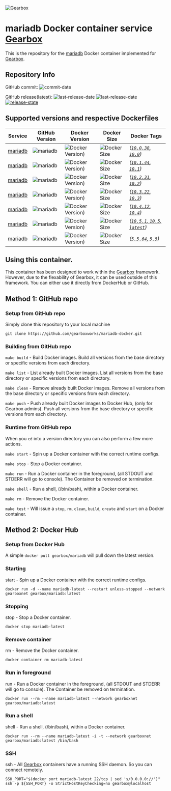 ![Gearbox](https://github.com/gearboxworks/gearbox.github.io/raw/master/Gearbox-100x.png)


# mariadb Docker container service [Gearbox](https://github.com/gearboxworks/)
This is the repository for the [mariadb](https://www.mariadb.org/) Docker container implemented for [Gearbox](https://github.com/gearboxworks/).


## Repository Info
GitHub commit: ![commit-date](https://img.shields.io/github/last-commit/gearboxworks/docker-mariadb?style=flat-square)

GitHub release(latest): ![last-release-date](https://img.shields.io/github/release-date/gearboxworks/docker-mariadb) ![last-release-date](https://img.shields.io/github/v/tag/gearboxworks/docker-mariadb?sort=semver) [![release-state](https://github.com/gearboxworks/docker-mariadb/workflows/release/badge.svg?event=release)](https://github.com/gearboxworks/docker-mariadb/actions?query=workflow%3Arelease)


## Supported versions and respective Dockerfiles
| Service | GitHub Version | Docker Version | Docker Size | Docker Tags |
| ------- | -------------- | -------------- | ----------- | ----------- |
| [mariadb](https://www.mariadb.org/) | ![mariadb](https://img.shields.io/badge/mariadb-10.0.38-green.svg) | ![Docker Version)](https://img.shields.io/docker/v/gearboxworks/mariadb/10.0.38) | ![Docker Size](https://img.shields.io/docker/image-size/gearboxworks/mariadb/10.0.38) | _([`10.0.38`, `10.0`](https://github.com/gearboxworks/docker-mariadb/blob/master/10.0/DockerfileRuntime))_ |
| [mariadb](https://www.mariadb.org/) | ![mariadb](https://img.shields.io/badge/mariadb-10.1.44-green.svg) | ![Docker Version)](https://img.shields.io/docker/v/gearboxworks/mariadb/10.1.44) | ![Docker Size](https://img.shields.io/docker/image-size/gearboxworks/mariadb/10.1.44) | _([`10.1.44`, `10.1`](https://github.com/gearboxworks/docker-mariadb/blob/master/10.1/DockerfileRuntime))_ |
| [mariadb](https://www.mariadb.org/) | ![mariadb](https://img.shields.io/badge/mariadb-10.2.31-green.svg) | ![Docker Version)](https://img.shields.io/docker/v/gearboxworks/mariadb/10.2.31) | ![Docker Size](https://img.shields.io/docker/image-size/gearboxworks/mariadb/10.2.31) | _([`10.2.31`, `10.2`](https://github.com/gearboxworks/docker-mariadb/blob/master/10.2/DockerfileRuntime))_ |
| [mariadb](https://www.mariadb.org/) | ![mariadb](https://img.shields.io/badge/mariadb-10.3.22-green.svg) | ![Docker Version)](https://img.shields.io/docker/v/gearboxworks/mariadb/10.3.22) | ![Docker Size](https://img.shields.io/docker/image-size/gearboxworks/mariadb/10.3.22) | _([`10.3.22`, `10.3`](https://github.com/gearboxworks/docker-mariadb/blob/master/10.3/DockerfileRuntime))_ |
| [mariadb](https://www.mariadb.org/) | ![mariadb](https://img.shields.io/badge/mariadb-10.4.12-green.svg) | ![Docker Version)](https://img.shields.io/docker/v/gearboxworks/mariadb/10.4.12) | ![Docker Size](https://img.shields.io/docker/image-size/gearboxworks/mariadb/10.4.12) | _([`10.4.12`, `10.4`](https://github.com/gearboxworks/docker-mariadb/blob/master/10.4/DockerfileRuntime))_ |
| [mariadb](https://www.mariadb.org/) | ![mariadb](https://img.shields.io/badge/mariadb-10.5.1-green.svg) | ![Docker Version)](https://img.shields.io/docker/v/gearboxworks/mariadb/10.5.1) | ![Docker Size](https://img.shields.io/docker/image-size/gearboxworks/mariadb/10.5.1) | _([`10.5.1`, `10.5`, `latest`](https://github.com/gearboxworks/docker-mariadb/blob/master/10.5/DockerfileRuntime))_ |
| [mariadb](https://www.mariadb.org/) | ![mariadb](https://img.shields.io/badge/mariadb-5.5.64-green.svg) | ![Docker Version)](https://img.shields.io/docker/v/gearboxworks/mariadb/5.5.64) | ![Docker Size](https://img.shields.io/docker/image-size/gearboxworks/mariadb/5.5.64) | _([`5.5.64`, `5.5`](https://github.com/gearboxworks/docker-mariadb/blob/master/5.5/DockerfileRuntime))_ |


## Using this container.
This container has been designed to work within the [Gearbox](https://github.com/gearboxworks/)
framework.
However, due to the flexability of Gearbox, it can be used outside of this framework.
You can either use it directly from DockerHub or GitHub.


## Method 1: GitHub repo

### Setup from GitHub repo
Simply clone this repository to your local machine

`git clone https://github.com/gearboxworks/mariadb-docker.git`

### Building from GitHub repo
`make build` - Build Docker images. Build all versions from the base directory or specific versions from each directory.

`make list` - List already built Docker images. List all versions from the base directory or specific versions from each directory.

`make clean` - Remove already built Docker images. Remove all versions from the base directory or specific versions from each directory.

`make push` - Push already built Docker images to Docker Hub, (only for Gearbox admins). Push all versions from the base directory or specific versions from each directory.

### Runtime from GitHub repo
When you `cd` into a version directory you can also perform a few more actions.

`make start` - Spin up a Docker container with the correct runtime configs.

`make stop` - Stop a Docker container.

`make run` - Run a Docker container in the foreground, (all STDOUT and STDERR will go to console). The Container be removed on termination.

`make shell` - Run a shell, (/bin/bash), within a Docker container.

`make rm` - Remove the Docker container.

`make test` - Will issue a `stop`, `rm`, `clean`, `build`, `create` and `start` on a Docker container.


## Method 2: Docker Hub

### Setup from Docker Hub
A simple `docker pull gearbox/mariadb` will pull down the latest version.

### Starting
start - Spin up a Docker container with the correct runtime configs.

`docker run -d --name mariadb-latest --restart unless-stopped --network gearboxnet gearbox/mariadb:latest`

### Stopping
stop - Stop a Docker container.

`docker stop mariadb-latest`

### Remove container
rm - Remove the Docker container.

`docker container rm mariadb-latest`

### Run in foreground
run - Run a Docker container in the foreground, (all STDOUT and STDERR will go to console). The Container be removed on termination.

`docker run --rm --name mariadb-latest --network gearboxnet gearbox/mariadb:latest`

### Run a shell
shell - Run a shell, (/bin/bash), within a Docker container.

`docker run --rm --name mariadb-latest -i -t --network gearboxnet gearbox/mariadb:latest /bin/bash`

### SSH
ssh - All [Gearbox](https://github.com/gearboxworks/) containers have a running SSH daemon. So you can connect remotely.

```
SSH_PORT="$(docker port mariadb-latest 22/tcp | sed 's/0.0.0.0://')"
ssh -p ${SSH_PORT} -o StrictHostKeyChecking=no gearbox@localhost
```


